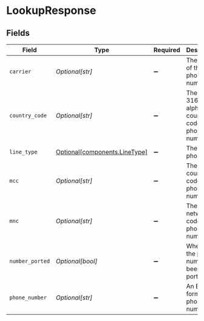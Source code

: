 # LookupResponse


## Fields

| Field                                                                | Type                                                                 | Required                                                             | Description                                                          | Example                                                              |
| -------------------------------------------------------------------- | -------------------------------------------------------------------- | -------------------------------------------------------------------- | -------------------------------------------------------------------- | -------------------------------------------------------------------- |
| `carrier`                                                            | *Optional[str]*                                                      | :heavy_minus_sign:                                                   | The carrier of the phone number.                                     | AT&T                                                                 |
| `country_code`                                                       | *Optional[str]*                                                      | :heavy_minus_sign:                                                   | The ISO 3166-1 alpha-2 country code of the phone number.             | US                                                                   |
| `line_type`                                                          | [Optional[components.LineType]](../../models/components/linetype.md) | :heavy_minus_sign:                                                   | The type of phone line.                                              | Mobile                                                               |
| `mcc`                                                                | *Optional[str]*                                                      | :heavy_minus_sign:                                                   | The mobile country code of the phone number.                         | 310                                                                  |
| `mnc`                                                                | *Optional[str]*                                                      | :heavy_minus_sign:                                                   | The mobile network code of the phone number.                         | 410                                                                  |
| `number_ported`                                                      | *Optional[bool]*                                                     | :heavy_minus_sign:                                                   | Whether the phone number has been ported.                            |                                                                      |
| `phone_number`                                                       | *Optional[str]*                                                      | :heavy_minus_sign:                                                   | An E.164 formatted phone number.                                     | +1234567890                                                          |